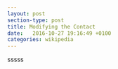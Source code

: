 ```yaml
---
layout: post
section-type: post
title: Modifying the Contact
date:   2016-10-27 19:16:49 +0100
categories: wikipedia
---
```


sssss